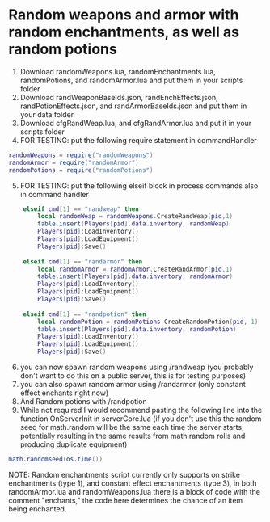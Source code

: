 # Random weapons and armor with random enchantments, as well as random potions
1. Download randomWeapons.lua, randomEnchantments.lua, randomPotions, and randomArmor.lua and put them in your scripts folder
2. Download randWeaponBaseIds.json, randEnchEffects.json, randPotionEffects.json, and randArmorBaseIds.json and put them in your data folder
3. Download cfgRandWeap.lua, and cfgRandArmor.lua and put it in your scripts folder
4. FOR TESTING: put the following require statement in commandHandler
```lua
randomWeapons = require("randomWeapons")
randomArmor = require("randomArmor")
randomPotions = require("randomPotions")
```
5. FOR TESTING: put the following elseif block in process commands also in command handler
```lua
	elseif cmd[1] == "randweap" then
		local randomWeap = randomWeapons.CreateRandWeap(pid,1)
		table.insert(Players[pid].data.inventory, randomWeap)
		Players[pid]:LoadInventory()
		Players[pid]:LoadEquipment()
		Players[pid]:Save()
		
	elseif cmd[1] == "randarmor" then
		local randomArmor = randomArmor.CreateRandArmor(pid,1)
		table.insert(Players[pid].data.inventory, randomArmor)
		Players[pid]:LoadInventory()
		Players[pid]:LoadEquipment()
		Players[pid]:Save()
		
	elseif cmd[1] == "randpotion" then
		local randomPotion = randomPotions.CreateRandomPotion(pid, 1)
		table.insert(Players[pid].data.inventory, randomPotion)
		Players[pid]:LoadInventory()
		Players[pid]:LoadEquipment()
		Players[pid]:Save()
```
6. you can now spawn random weapons using /randweap (you probably don't want to do this on a public server, this is for testing purposes)
7. you can also spawn random armor using /randarmor (only constant effect enchants right now)
8. And Random potions with /randpotion
9. While not required I would recommend pasting the following line into the function OnServerInit in serverCore.lua (if you don't use this the random seed for math.random will be the same each time the server starts, potentially resulting in the same results from math.random rolls and producing duplicate equipment)
```lua
math.randomseed(os.time())
```

NOTE: Random enchantments script currently only supports on strike enchantments (type 1), and constant effect enchantments (type 3), in both randomArmor.lua and randomWeapons.lua there is a block of code with the comment "enchants," the code here determines the chance of an item being enchanted.
